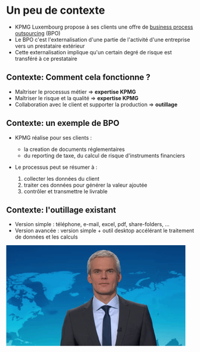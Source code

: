 # Un peu de contexte

-   KPMG Luxembourg propose à ses clients une offre de [business process outsourcing](https://fr.wikipedia.org/wiki/BPO) (BPO)
-   Le BPO c'est l'externalisation d'une partie de l'activité d'une entreprise vers un prestataire extérieur
-   Cette externalisation implique qu'un certain degré de risque est transféré à ce prestataire


## Contexte: Comment cela fonctionne ?

-   Maîtriser le processus métier => **expertise KPMG**
-   Maîtriser le risque et la qualité => **expertise KPMG**
-   Collaboration avec le client et supporter la production => **outillage**


## Contexte: un exemple de BPO

-   KPMG réalise pour ses clients :

    -   la creation de documents réglementaires
    -   du reporting de taxe, du calcul de risque d'instruments financiers

-   Le processus peut se résumer à :
    1.  collecter les données du client
    2.  traiter ces données pour générer la valeur ajoutée
    3.  contrôler et transmettre le livrable


## Contexte: l'outillage existant

-   Version simple : téléphone, e-mail, excel, pdf, share-folders, ...
-   Version avancée : version simple + outil desktop accélérant le traitement de données et les calculs

![alt text](./app/fear.gif "un sentiment de peur m'envahit")
